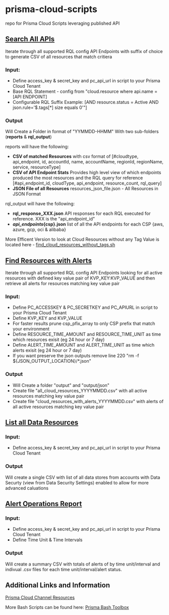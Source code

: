 # prisma-cloud-scripts
repo for Prisma Cloud Scripts leveraging published API

## [Search All APIs](https://github.com/JonHurtt/prisma-cloud-scripts/blob/main/search_all_apis.sh)
Iterate through all supported RQL config API Endpoints with suffix of choice to generate CSV of all resources that match critiera

### Input: 

- Define access_key & secret_key and pc_api_url in script to your Prisma Cloud Tenant 
- Base RQL Statement - config from "cloud.resource where api.name = [API ENDPOINT]
- Configurable RQL Suffix Example: [AND resource.status = Active AND json.rule='$.tags[*] size equals 0'"]

### Output
Will Create a Folder in format of "YYMMDD-HHMM" With two sub-folders (**reports** & **rql_output**)

reports will have the following:

- **CSV of matched Resources** with csv format of [#cloudtype, api_endpoint, id, accountId, name, accountName, regionId, regionName, service, resourceType]
- **CSV of API Endpoint Stats** Provides high level view of which endpoints produced the most resources and the RQL query for reference
[#api_endpoint_id, cloudType, api_endpoint, resource_count, rql_query]
- **JSON File of all Resources**
resources_json_file.json - All Resources in JSON Format

rql_output will have the following:

- **rql_response_XXX.json**
API responses for each RQL executed for reference. XXX is the "api_endpoint_id" 
- **_api_endpoints_{csp}.json**
list of all the API endpoints for each CSP {aws, azure, gcp, oci & alibaba}

More Efficent Version to look at Cloud Resources without any Tag Value is located here - [find_cloud_resources_without_tags.sh](https://github.com/PaloAltoNetworks/prisma_channel_resources/blob/main/prisma_bash_toolbox-main/find_cloud_resources_without_tags.sh)

## [Find Resources with Alerts](https://github.com/JonHurtt/prisma-cloud-scripts/blob/main/find_resources_with_alerts.sh)
Iterate through all supported RQL config API Endpoints looking for all active resources with defined key value pair of KVP_KEY:KVP_VALUE and then retrieve all alerts for resources matching key value pair

### Input: 

- Define PC_ACCESSKEY & PC_SECRETKEY and PC_APIURL in script to your Prisma Cloud Tenant 
- Define KVP_KEY and KVP_VALUE
- For faster results prune csp_pfix_array to only CSP prefix that match your environment
- Define RESOURCE_TIME_AMOUNT and RESOURCE_TIME_UNIT as time which resources exisit (eg 24 hour or 7 day)
- Define ALERT_TIME_AMOUNT and ALERT_TIME_UNIT as time which alerts exisit (eg 24 hour or 7 day)
- If you want preserve the json outputs remove line 220 "rm -f ${JSON_OUTPUT_LOCATION}/*.json"

### Output
- Will Create a folder "output" and "output/json"
- Create file "all_cloud_resources_YYYYMMDD.csv" with all active resources matching key value pair
- Create file "cloud_resources_with_alerts_YYYYMMDD.csv" with alerts of all active resources matching key value pair

## [List all Data Resources](https://github.com/JonHurtt/prisma-cloud-scripts/blob/main/list_all_data_resources.sh)

### Input: 

- Define access_key & secret_key and pc_api_url in script to your Prisma Cloud Tenant 

### Output
Will create a single CSV with list of all data stores from accounts with Data Securty (view from Data Security Settings) enabled to allow for more advanced caluations 



## [Alert Operations Report](https://github.com/JonHurtt/prisma-cloud-scripts/blob/main/alert-ops-report.sh)

### Input: 

- Define access_key & secret_key and pc_api_url in script to your Prisma Cloud Tenant
- Define Time Unit & Time Intervals

### Output
Will create a summary CSV with totals of alerts of by time unit/interval and indivual .csv files for each time unit/interval/alert status.

## Additional Links and Information
[Prisma Cloud Channel Resources](https://github.com/PaloAltoNetworks/prisma_channel_resources)

More Bash Scripts can be found here: [Prisma Bash Toolbox](https://github.com/kyle9021/prisma_channel_resources/tree/main/prisma_bash_toolbox-main)
